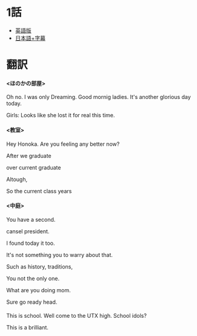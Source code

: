# 1話

- [英語版](https://www1.9anime.to/watch/love-live-school-idol-project-dub.6y04/po98j6)
- [日本語+字幕](https://www1.9anime.to/watch/love-live-school-idol-project.yklj/574x5m)

# 翻訳
#### <ほのかの部屋>
Oh no. I was only Dreaming. Good mornig ladies. It's another glorious day today.

Girls: Looks like she lost it for real this time.

#### <教室>
Hey Honoka. Are you feeling any better now?

After we graduate

over current graduate

Altough, 

So the current class years

#### <中庭>
You have a second.

cansel president.

I found today it too.

It's not something you to warry about that.

Such as history, traditions, 

You not the only one.

What are you doing mom.

Sure go ready head.

#### <UTX>
This is school.
Well come to the UTX high.
School idols?


This is a brilliant.
